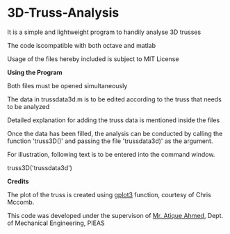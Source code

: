 # 3D-Truss-Analysis

It is a simple and lightweight program to handily analyse 3D trusses

The code iscompatible with both octave and matlab

Usage of the files hereby included is subject to MIT License


**Using the Program**

Both files must be opened simultaneously

The data in trussdata3d.m is to be edited according to the truss that needs to be analyzed

Detailed explanation for adding the truss data is mentioned inside the files

Once the data has been filled, the analysis can be conducted by calling the function 'truss3D()' and passing the file 'trussdata3d)' as the argument.

For illustration, following text is to be entered into the command window.

truss3D('trussdata3d')



**Credits**

The plot of the truss is created using [gplot3](https://www.mathworks.com/matlabcentral/fileexchange/49762-gplot3-plotting-simple-graphs-in-3d) function, courtesy of Chris Mccomb.

This code was developed under the supervison of [Mr. Atique Ahmed](http://dme.pieas.edu.pk/faculty/atique-ahmad/), Dept. of Mechanical Engineering, PIEAS
